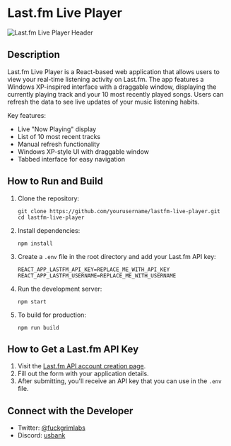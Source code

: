 # Last.fm Live Player

![Last.fm Live Player Header](https://example.com/lastfm-live-player-header.png)

## Description

Last.fm Live Player is a React-based web application that allows users to view your real-time listening activity on Last.fm. The app features a Windows XP-inspired interface with a draggable window, displaying the currently playing track and your 10 most recently played songs. Users can refresh the data to see live updates of your music listening habits.

Key features:
- Live "Now Playing" display
- List of 10 most recent tracks
- Manual refresh functionality
- Windows XP-style UI with draggable window
- Tabbed interface for easy navigation

## How to Run and Build

1. Clone the repository:
   ```
   git clone https://github.com/yourusername/lastfm-live-player.git
   cd lastfm-live-player
   ```

2. Install dependencies:
   ```
   npm install
   ```

3. Create a `.env` file in the root directory and add your Last.fm API key:
   ```
   REACT_APP_LASTFM_API_KEY=REPLACE_ME_WITH_API_KEY
   REACT_APP_LASTFM_USERNAME=REPLACE_ME_WITH_USERNAME
   ```

4. Run the development server:
   ```
   npm start
   ```

5. To build for production:
   ```
   npm run build
   ```

## How to Get a Last.fm API Key

1. Visit the [Last.fm API account creation page](https://www.last.fm/api/account/create).
2. Fill out the form with your application details.
3. After submitting, you'll receive an API key that you can use in the `.env` file.

## Connect with the Developer

- Twitter: [@fuckgrimlabs](https://twitter.com/fuckgrimlabs)
- Discord: [usbank](https://discord.com/users/913656519847981067)